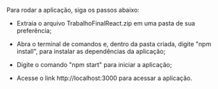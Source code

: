 Para rodar a aplicação, siga os passos abaixo:


* Extraia o arquivo TrabalhoFinalReact.zip em uma pasta de sua preferência;

* Abra o terminal de comandos e, dentro da pasta criada, digite "npm install", para instalar as dependências da aplicação;

* Digite o comando "npm start" para iniciar a aplicação;

* Acesse o link http://localhost:3000 para acessar a aplicação.